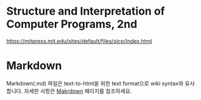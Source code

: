 # Structure and Interpretation of Computer Programs, 2nd

https://mitpress.mit.edu/sites/default/files/sicp/index.html

# Markdown

Markdown(.md) 파일은 text-to-html을 위한 text format으로 wiki syntax와 유사합니다. 자세한 사항은 [Makrdown](http://daringfireball.net/projects/markdown/) 페이지를 참조하세요.
